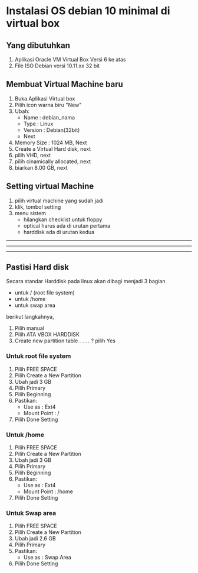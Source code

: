 # Instalasi OS debian 10 minimal di virtual box

## Yang dibutuhkan
1. Aplikasi Oracle VM Virtual Box Versi 6 ke atas
2. File ISO Debian versi 10.11.xx 32 bit

## Membuat Virtual Machine baru
1. Buka Aplikasi Virtual box
2. Pilih icon warna biru "New"
3. Ubah:
   - Name : debian_nama
   - Type : Linux
   - Version : Debian(32bit)
   - Next
4. Memory Size : 1024 MB, Next
5. Create a Virtual Hard disk, next
6. pilih VHD, next
7. pilih cinamically allocated, next
8. biarkan 8.00 GB, next

## Setting virtual Machine
1. pilih virtual machine yang sudah jadi
2. klik, tombol setting
3. menu sistem
   - hilangkan checklist untuk floppy
   - optical harus ada di urutan pertama
   - harddisk ada di urutan kedua
---
---
---

## Pastisi Hard disk
Secara standar Harddisk pada linux akan dibagi menjadi 3 bagian
- untuk / (root file system)
- untuk /home
- untuk swap area

berikut langkahnya,
1. Pilih manual
2. Pilih ATA VBOX HARDDISK
3. Create new partition table . . . . ? pilih Yes

### Untuk root file system
1. Pilih FREE SPACE
2. Pilih Create a New Partition
3. Ubah jadi 3 GB
4. Pilih Primary
5. Pilih Beginning
6. Pastikan:
   - Use as : Ext4
   - Mount Point : /
7. Pilih Done Setting 

### Untuk /home
1. Pilih FREE SPACE
2. Pilih Create a New Partition
3. Ubah jadi 3 GB
4. Pilih Primary
5. Pilih Beginning
6. Pastikan:
   - Use as : Ext4
   - Mount Point : /home
7. Pilih Done Setting 

### Untuk Swap area
1. Pilih FREE SPACE
2. Pilih Create a New Partition
3. Ubah jadi 2.6 GB
4. Pilih Primary
5. Pastikan:
   - Use as : Swap Area
6. Pilih Done Setting 

